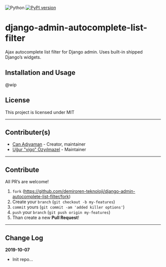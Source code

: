 ![Python](https://img.shields.io/badge/python-3.7.3-green.svg)
[![PyPI version](https://badge.fury.io/py/django-admin-autocomplete-list-filter.svg)](https://badge.fury.io/py/django-admin-autocomplete-list-filter)

# django-admin-autocomplete-list-filter

Ajax autocomplete list filter for Django admin. Uses built-in shipped Django’s
widgets.

## Installation and Usage

@wip

## License

This project is licensed under MIT

---

## Contributer(s)

* [Can Adıyaman](https://github.com/canadiyaman) - Creator, maintainer
* [Uğur "vigo" Özyılmazel](https://github.com/vigo) - Maintainer

---

## Contribute

All PR’s are welcome!

1. `fork` (https://github.com/demiroren-teknoloji/django-admin-autocomplete-list-filter/fork)
1. Create your `branch` (`git checkout -b my-features`)
1. `commit` yours (`git commit -am 'added killer options'`)
1. `push` your `branch` (`git push origin my-features`)
1. Than create a new **Pull Request**!

---

## Change Log

**2019-10-07**

- Init repo...
